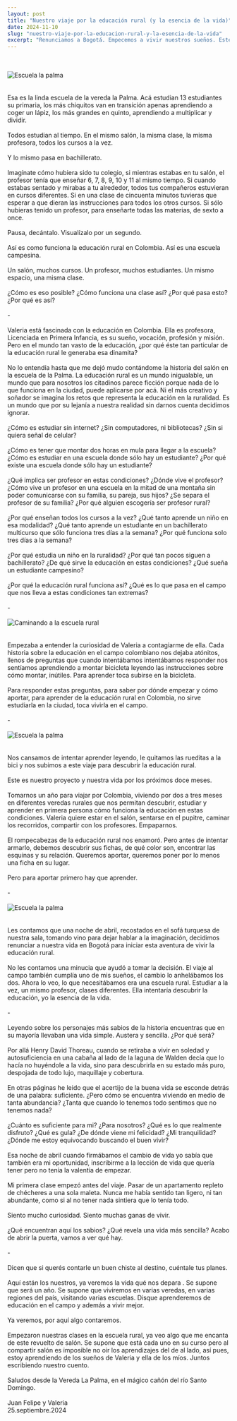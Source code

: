 ```yaml
---
layout: post
title: "Nuestro viaje por la educación rural (y la esencia de la vida)"
date: 2024-11-10
slug: "nuestro-viaje-por-la-educacion-rural-y-la-esencia-de-la-vida"
excerpt: "Renunciamos a Bogotá. Empecemos a vivir nuestros sueños. Este es nuestro plan por los próximos doce meses."
---
```

<br>
<br>
<div class="blog-post-image">
    <img src="/images/2024-11-10-viaje-por-la-educacion/escuela-la-palma.jpg" alt="Escuela la palma">
</div>
<br>
<br>
Esa es la linda escuela de la vereda la Palma. Acá estudian 13 estudiantes su primaria, los más chiquitos van en transición apenas aprendiendo a coger un lápiz, los más grandes en quinto, aprendiendo a multiplicar y dividir.
<br>
<br>
Todos estudian al tiempo. En el mismo salón, la misma clase, la misma profesora, todos los cursos a la vez. 
<br>
<br>
Y lo mismo pasa en bachillerato. 
<br>
<br>
Imagínate cómo hubiera sido tu colegio, si mientras estabas en tu salón, el profesor tenía que enseñar 6, 7, 8, 9, 10 y 11 al mismo tiempo. Si cuando estabas sentado y mirabas a tu alrededor, todos tus compañeros estuvieran en cursos diferentes. Si en una clase de cincuenta minutos tuvieras que esperar a que dieran las instrucciones para todos los otros cursos. Si sólo hubieras tenido un profesor, para enseñarte todas las materias, de sexto a once.
<br>
<br>
Pausa, decántalo. Visualízalo por un segundo. 
<br>
<br>
Así es como funciona la educación rural en Colombia. Así es una escuela campesina.
<br>
<br>
Un salón, muchos cursos. Un profesor, muchos estudiantes. Un mismo espacio, una misma clase.
<br>
<br>
¿Cómo es eso posible? ¿Cómo funciona una clase así? ¿Por qué pasa esto? ¿Por qué es así?
<br>
<br>
-
<br>
<br>
Valeria está fascinada con la educación en Colombia. Ella es profesora, Licenciada en Primera Infancia, es su sueño, vocación, profesión y misión. Pero en el mundo tan vasto de la educación, ¿por qué éste tan particular de la educación rural le generaba esa dinamita? 
<br>
<br>
No lo entendía hasta que me dejó mudo contándome la historia del salón en la escuela de la Palma. La educación rural es un mundo inigualable, un mundo que para nosotros los citadinos parece ficción porque nada de lo que funciona en la ciudad, puede aplicarse por acá. Ni el más creativo y soñador se imagina los retos que representa la educación en la ruralidad. Es un mundo que por su lejanía a nuestra realidad sin darnos cuenta decidimos ignorar. 
<br>
<br>
¿Cómo es estudiar sin internet? ¿Sin computadores, ni bibliotecas? ¿Sin si quiera señal de celular? 
<br>
<br>
¿Cómo es tener que montar dos horas en mula para llegar a la escuela? ¿Cómo es estudiar en una escuela donde sólo hay un estudiante? ¿Por qué existe una escuela donde sólo hay un estudiante?
<br>
<br>
¿Qué implica ser profesor en estas condiciones? ¿Dónde vive el profesor? ¿Cómo vive un profesor en una escuela en la mitad de una montaña sin poder comunicarse con su familia, su pareja, sus hijos? ¿Se separa el profesor de su familia? ¿Por qué alguien escogería ser profesor rural?
<br>
<br>
¿Por qué enseñan todos los cursos a la vez? ¿Qué tanto aprende un niño en esa modalidad? ¿Qué tanto aprende un estudiante en un bachillerato multicurso que sólo funciona tres días a la semana? ¿Por qué funciona solo tres días a la semana?
<br>
<br>
¿Por qué estudia un niño en la ruralidad? ¿Por qué tan pocos siguen a bachillerato? ¿De qué sirve la educación en estas condiciones? ¿Qué sueña un estudiante campesino?
<br>
<br>
¿Por qué la educación rural funciona así? ¿Qué es lo que pasa en el campo que nos lleva a estas condiciones tan extremas?
<br>
<br>
-
<br>
<br>
<div class="blog-post-image">
    <img src="/images/2024-11-10-viaje-por-la-educacion/escuela-la-palma-3.jpg" alt="Caminando a la escuela rural">
</div>
<br>
<br>
Empezaba a entender la curiosidad de Valeria a contagiarme de ella. Cada historia sobre la educación en el campo colombiano nos dejaba atónitos, llenos de preguntas que cuando intentábamos intentábamos responder nos sentíamos aprendiendo a montar bicicleta leyendo las instrucciones sobre cómo montar, inútiles. Para aprender toca subirse en la bicicleta.
<br>
<br>
Para responder estas preguntas, para saber por dónde empezar y cómo aportar, para aprender de la educación rural en Colombia, no sirve estudiarla en la ciudad, toca vivirla en el campo.
<br>
<br>
-
<br>
<br>
<div class="blog-post-image">
    <img src="/images/2024-11-10-viaje-por-la-educacion/escuela-la-palma-4.jpg" alt="Escuela la palma">
</div>
<br>
<br>
Nos cansamos de intentar aprender leyendo, le quitamos las rueditas a la bici y nos subimos a este viaje para descubrir la educación rural.
<br>
<br>
Este es nuestro proyecto y nuestra vida por los próximos doce meses.
<br>
<br>
Tomarnos un año para viajar por Colombia, viviendo por dos a tres meses en diferentes veredas rurales que nos permitan descubrir, estudiar y aprender en primera persona cómo funciona la educación en estas condiciones. Valeria quiere estar en el salón, sentarse en el pupitre, caminar los recorridos, compartir con los profesores. Empaparnos.
<br>
<br>
El rompecabezas de la educación rural nos enamoró. Pero antes de intentar armarlo, debemos descubrir sus fichas, de qué color son, encontrar las esquinas y su relación. Queremos aportar, queremos poner por lo menos una ficha en su lugar. 
<br>
<br>
Pero para aportar primero hay que aprender. 
<br>
<br>
-
<br>
<br>
<div class="blog-post-image">
    <img src="/images/2024-11-10-viaje-por-la-educacion/escuela-la-palma-5.jpg" alt="Escuela la palma">
</div>
<br>
<br>
Les contamos que una noche de abril, recostados en el sofá turquesa de nuestra sala, tomando vino para dejar hablar a la imaginación, decidimos renunciar a nuestra vida en Bogotá para iniciar esta aventura de vivir la educación rural. 
<br>
<br>
No les contamos una minucia que ayudó a tomar la decisión. El viaje al campo también cumplía uno de mis sueños, el cambio lo anhelábamos los dos. Ahora lo veo, lo que necesitábamos era una escuela rural. Estudiar a la vez, un mismo profesor, clases diferentes. Ella intentaría descubrir la educación, yo la esencia de la vida. 
<br>
<br>
-
<br>
<br>
Leyendo sobre los personajes más sabios de la historia encuentras que en su mayoría llevaban una vida simple. Austera y sencilla. ¿Por qué será?
<br>
<br>
Por allá Henry David Thoreau, cuando se retiraba a vivir en soledad y autosuficiencia en una cabaña al lado de la laguna de Walden decía que lo hacía no huyéndole a la vida, sino para descubrirla en su estado más puro, despojada de todo lujo, maquillaje y cobertura.
<br>
<br>
En otras páginas he leido que el acertijo de la buena vida se esconde detrás de una palabra: suficiente. ¿Pero cómo se encuentra viviendo en medio de tanta abundancia? ¿Tanta que cuando lo tenemos todo sentimos que no tenemos nada?
<br>
<br>
¿Cuánto es suficiente para mi? ¿Para nosotros? ¿Qué es lo que realmente disfruto? ¿Qué es gula? ¿De dónde viene mi felicidad? ¿Mi tranquilidad? ¿Dónde me estoy equivocando buscando el buen vivir?
<br>
<br>
Esa noche de abril cuando firmábamos el cambio de vida yo sabía que también era mi oportunidad, inscribirme a la lección de vida que quería tener pero no tenía la valentía de empezar. 
<br>
<br>
Mi primera clase empezó antes del viaje. Pasar de un apartamento repleto de chécheres a una sola maleta. Nunca me había sentido tan ligero, ni tan abundante, como si al no tener nada sintiera que lo tenía todo.
<br>
<br>
Siento mucho curiosidad. Siento muchas ganas de vivir.
<br>
<br>
¿Qué encuentran aquí los sabios? ¿Qué revela una vida más sencilla? Acabo de abrir la puerta, vamos a ver qué hay.
<br>
<br>
-
<br>
<br>
Dicen que si querés contarle un buen chiste al destino, cuéntale tus planes.
<br>
<br>
Aquí están los nuestros, ya veremos la vida qué nos depara	. Se supone que será un año. Se supone que viviremos en varias veredas, en varias regiones del país, visitando varias escuelas. Disque aprenderemos de educación en el campo y además a vivir mejor.
<br>
<br>
Ya veremos, por aquí algo contaremos.
<br>
<br>
Empezaron nuestras clases en la escuela rural, ya veo algo que me encanta de este revuelto de salón. Se supone que está cada uno en su curso pero al compartir salón es imposible no oir los aprendizajes del de al lado, así pues, estoy aprendiendo de los sueños de Valeria y ella de los míos. Juntos escribiendo nuestro cuento.
<br>
<br>
Saludos desde la Vereda La Palma, en el mágico cañón del río Santo Domingo.
<br>
<br>
Juan Felipe y Valeria
<br>
25.septiembre.2024
<br>
<br>